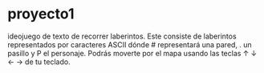 # proyecto1
ideojuego de texto de recorrer laberintos. Este consiste de laberintos representados por caracteres ASCII dónde # representará una pared, . un pasillo y P el personaje.  Podrás moverte por el mapa usando las teclas ↑ ↓ ← → de tu teclado.
